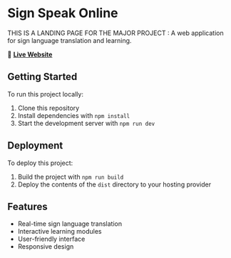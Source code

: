 # Sign Speak Online

THIS IS A LANDING PAGE FOR THE MAJOR PROJECT :
A web application for sign language translation and learning.

 🚀 **[Live Website](signlanding.netlify.app)** 

## Getting Started

To run this project locally:

1. Clone this repository
2. Install dependencies with `npm install`
3. Start the development server with `npm run dev`

## Deployment

To deploy this project:

1. Build the project with `npm run build`
2. Deploy the contents of the `dist` directory to your hosting provider

## Features

- Real-time sign language translation
- Interactive learning modules
- User-friendly interface
- Responsive design

